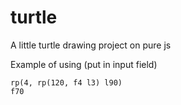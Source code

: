 # turtle
A little turtle drawing project on pure js

Example of using (put in input field)
```
rp(4, rp(120, f4 l3) l90)
f70
```